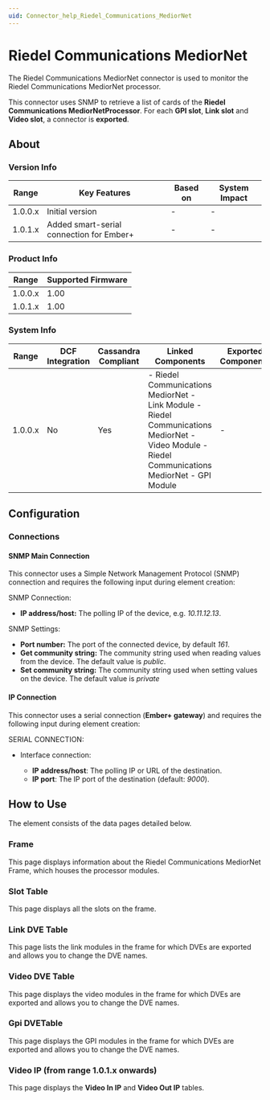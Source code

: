 ```yaml
---
uid: Connector_help_Riedel_Communications_MediorNet
---
```


# Riedel Communications MediorNet

The Riedel Communications MediorNet connector is used to monitor the Riedel Communications MediorNet processor.

This connector uses SNMP to retrieve a list of cards of the **Riedel Communications MediorNetProcessor**. For each **GPI slot**, **Link slot** and **Video slot**, a connector is **exported**.

## About

### Version Info

| **Range** | **Key Features**                         | **Based on** | **System Impact** |
|-----------|------------------------------------------|--------------|-------------------|
| 1.0.0.x   | Initial version                          | \-           | \-                |
| 1.0.1.x   | Added smart-serial connection for Ember+ | \-           | \-                |

### Product Info

| Range     | Supported Firmware     |
|-----------|------------------------|
| 1.0.0.x   | 1.00                   |
| 1.0.1.x   | 1.00                   |

### System Info

| **Range** | **DCF Integration** | **Cassandra Compliant** | **Linked Components**                                                                                                                            | **Exported Components** |
|-----------|---------------------|-------------------------|--------------------------------------------------------------------------------------------------------------------------------------------------|-------------------------|
| 1.0.0.x   | No                  | Yes                     | \- Riedel Communications MediorNet - Link Module - Riedel Communications MediorNet - Video Module - Riedel Communications MediorNet - GPI Module | \-                      |

## Configuration

### Connections

#### SNMP Main Connection

This connector uses a Simple Network Management Protocol (SNMP) connection and requires the following input during element creation:

SNMP Connection:

- **IP address/host:** The polling IP of the device, e.g. *10.11.12.13*.

SNMP Settings:

- **Port number:** The port of the connected device, by default *161*.
- **Get community string:** The community string used when reading values from the device. The default value is *public*.
- **Set community string:** The community string used when setting values on the device. The default value is *private*

#### IP Connection

This connector uses a serial connection (**Ember+ gateway**) and requires the following input during element creation:

SERIAL CONNECTION:

- Interface connection:

  - **IP address/host**: The polling IP or URL of the destination.
  - **IP port**: The IP port of the destination (default: *9000*).

## How to Use

The element consists of the data pages detailed below.

### Frame

This page displays information about the Riedel Communications MediorNet Frame, which houses the processor modules.

### Slot Table

This page displays all the slots on the frame.

### Link DVE Table

This page lists the link modules in the frame for which DVEs are exported and allows you to change the DVE names.

### Video DVE Table

This page displays the video modules in the frame for which DVEs are exported and allows you to change the DVE names.

### Gpi DVETable

This page displays the GPI modules in the frame for which DVEs are exported and allows you to change the DVE names.

### Video IP (from range 1.0.1.x onwards)

This page displays the **Video In IP** and **Video Out IP** tables.
